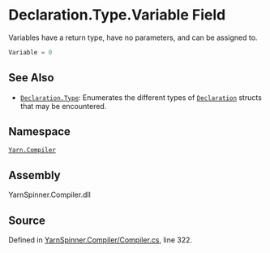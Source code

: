 <!-- This file was generated by a tool. Do not edit this file by hand. -->

# Declaration.Type.Variable Field

Variables have a return type, have no parameters, and can be assigned to.


```csharp
Variable = 0
```



## See Also
* [`Declaration.Type`](/api/csharp/yarn.compiler/declaration.type.md): 
Enumerates the different types of [`Declaration`](/api/csharp/yarn.compiler/declaration.md)
structs that may be encountered.

## Namespace
[`Yarn.Compiler`](/api/csharp/yarn.compiler/README.md)

## Assembly
YarnSpinner.Compiler.dll

## Source
Defined in [YarnSpinner.Compiler/Compiler.cs](https://github.com/YarnSpinnerTool/YarnSpinner//blob/develop/YarnSpinner.Compiler/Compiler.cs#L322), line 322.
